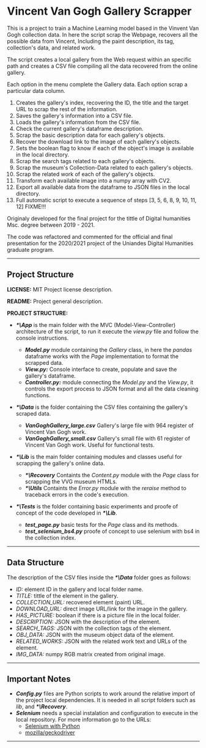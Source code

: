 # Vincent Van Gogh Gallery Scrapper

This is a project to train a Machine Learning model based in the Vinvent Van
Gogh collection data. In here the script scrap the Webpage, recovers all the
possible data from Vincent, Including the paint description, its tag,
collection's data, and related work.

The script creates a local gallery from the Web request within an specific path
and creates a CSV file compiling all the data recovered from the online gallery.

Each option in the menu complete the Gallery data. Each option scrap a
particular data column.

1. Creates the gallery's index, recovering the ID, the title and the target URL to
   scrap the rest of the information.
2. Saves the gallery's information into a CSV file.
3. Loads the gallery's information from the CSV file.
4. Check the current gallery's dataframe description.
5. Scrap the basic description data for each gallery's objects.
6. Recover the download link to the image of each gallery's objects.
7. Sets the boolean flag to know if each of the object's image is available in
   the local directory.
8. Scrap the search tags related to each gallery's objects.
9. Scrap the museum's Collection-Data related to each gallery's objects.
10. Scrap the related work of each of the gallery's objects.
11. Transform each available image into a numpy array with CV2.
12. Export all available data from the dataframe to JSON files in the local directory.
13. Full automatic script to execute a sequence of steps [3, 5, 6, 8, 9, 10, 11,
    12] FIXME!!!

Originaly developed for the final project for the tittle of Digital humanities
Msc. degree between 2019 - 2021.

The code was refactored and commented for the official and final presentation
for the 2020/2021 project of the Uniandes Digital Humanities graduate program.

---

## **Project Structure**

**LICENSE:** MIT Project license description.

**README:** Project general description.

**PROJECT STRUCTURE:**

* _**\*\App**_ is the main folder with the MVC (Model-View-Controller)
  architecture of the script, to run it execute the _view.py_ file and follow
  the console instructions.

  * _**Model.py**_ module containing the _Gallery_ class, in here the _pandas_
    dataframe works with the _Page_ implementation to format the scrapped data.
  * _**View.py:**_ Console interface to create, populate and save the gallery's dataframe.
  * _**Controller.py:**_ module connecting the _Model.py_ and the _View.py_, it
    controls the export process to JSON format and all the data cleaning functions.
* _**\*\Data**_ is the folder containing the CSV files containing the gallery's
  scraped data.
  * _**VanGoghGallery_large.csv**_ Gallery's large file with 964 register of Vincent Van
    Gogh work.
  * _**VanGoghGallery_small.csv**_ Gallery's small file with 61 register of Vincent Van
    Gogh work. Useful for functional tests.

* _**\*\Lib**_ is the main folder containing modules and classes useful for
  scrapping the gallery's online data.
  * _**\*\Recovery**_ Containts the _Content.py_ module with the _Page_ class
    for scrapping the VVG museum HTMLs.
  * _**\*\Utils**_ Containts the _Error.py_ module with the _reraise_ method to
    traceback errors in the code's execution.

* _**\*\Tests**_ is the folder containing basic experiments and proofe of
  concept of the code developed in _**\*\Lib**_.
  * _**test_page.py**_ basic tests for the _Page_ class and its methods.
  * _**test_selenium_bs4.py**_ proofe of concept to use selenium with bs4 in the
    collection index.

---

## Data Structure

The description of the CSV files inside the _**\*\Data**_ folder goes as follows:

* _ID:_ element ID in the gallery and local folder name.
* _TITLE:_ tittle of the element in the gallery.
* _COLLECTION\_URL:_ recovered element (paint) URL.
* _DOWNLOAD\_URL:_ direct image URL/link for the image in the gallery.
* _HAS\_PICTURE:_ boolean if there is a picture file in the local folder.
* _DESCRIPTION:_ JSON with the description of the element.
* _SEARCH\_TAGS:_ JSON with the collection tags of the element.
* _OBJ\_DATA:_ JSON with the museum object data of the element.
* _RELATED\_WORKS:_ JSON with the related work text and URLs of the element.
* _IMG\_DATA:_ numpy RGB matrix created from original image.

---

## Important Notes

* _**Config.py**_ files are Python scripts to work around the relative import of the
  project local dependencies. It is needed in all script folders such as _lib_,
  and _**\*\Recovery**_.
* _**Selenium**_ needs a special instalation and configuration to execute in the
  local repository. For more information go to the URLs:
  * [Selenium with Python](https://selenium-python.readthedocs.io/index.html)
  * [mozilla/geckodriver](https://github.com/mozilla/geckodriver/releases)

---
